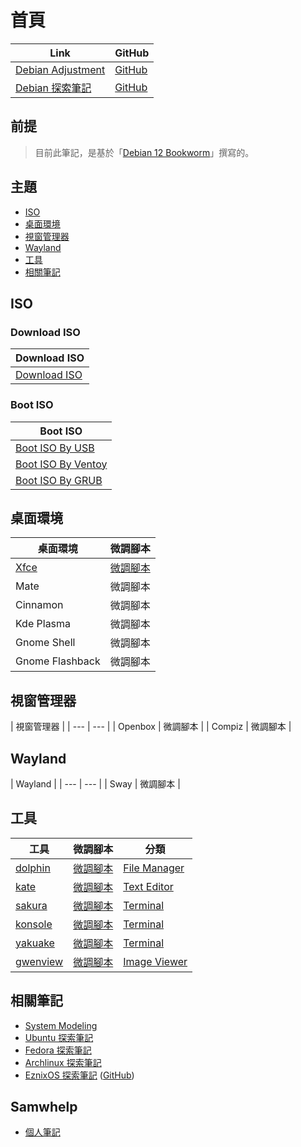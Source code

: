 
# 首頁

| Link | GitHub |
| ---- | ------ |
| [Debian Adjustment](https://samwhelp.github.io/debian-adjustment/) | [GitHub](https://github.com/samwhelp/debian-adjustment) |
| [Debian 探索筆記](https://samwhelp.github.io/note-about-debian/) | [GitHub](https://github.com/samwhelp/note-about-debian) |


## 前提

> 目前此筆記，是基於「[Debian 12 Bookworm](https://samwhelp.github.io/note-about-debian/read/link/release/debian-12-bookworm.html)」撰寫的。


## 主題

* [ISO](#iso)
* [桌面環境](#桌面環境)
* [視窗管理器](#視窗管理器)
* [Wayland](#wayland)
* [工具](#工具)
* [相關筆記](#相關筆記)


## ISO

### Download ISO

| Download ISO |
| --- |
| [Download ISO](https://samwhelp.github.io/note-about-debian/read/core/iso/download-iso.html) |


### Boot ISO

| Boot ISO |
| --- |
| [Boot ISO By USB](https://samwhelp.github.io/note-about-debian/read/core/iso/boot-iso/boot-iso-by-usb.html) |
| [Boot ISO By Ventoy](https://samwhelp.github.io/note-about-debian/read/core/iso/boot-iso/boot-iso-by-ventoy.html) |
| [Boot ISO By GRUB](https://samwhelp.github.io/note-about-debian/read/core/iso/boot-iso/boot-iso-by-grub.html) |


## 桌面環境

| 桌面環境 | 微調腳本 |
| --- | --- |
| [Xfce](https://samwhelp.github.io/note-about-debian/read/master/desktop-environment/xfce.html) | [微調腳本](https://github.com/samwhelp/debian-adjustment/tree/main/prototype/de/xfce) |
| Mate | 微調腳本 |
| Cinnamon | 微調腳本 |
| Kde Plasma | 微調腳本 |
| Gnome Shell | 微調腳本 |
| Gnome Flashback | 微調腳本 |


## 視窗管理器

| 視窗管理器 |
| --- | --- |
| Openbox | 微調腳本 |
| Compiz | 微調腳本 |


## Wayland

| Wayland |
| --- | --- |
| Sway | 微調腳本 |


## 工具

| 工具 | 微調腳本 | 分類 |
| --- | --- | --- |
| [dolphin](https://samwhelp.github.io/note-about-debian/read/subject/tool/file-manager/dolphin.html) | [微調腳本](https://github.com/samwhelp/debian-adjustment/tree/main/prototype/tool/dolphin) | [File Manager](https://samwhelp.github.io/note-about-debian/read/subject/tool/file-manager.html) |
| [kate](https://samwhelp.github.io/note-about-debian/read/subject/tool/text-editor/kate.html) | [微調腳本](https://github.com/samwhelp/debian-adjustment/tree/main/prototype/tool/kate) | [Text Editor](https://samwhelp.github.io/note-about-debian/read/subject/tool/text-editor.html) |
| [sakura](https://samwhelp.github.io/note-about-debian/read/subject/tool/terminal/sakura.html) | [微調腳本](https://github.com/samwhelp/debian-adjustment/tree/main/prototype/tool/sakura) | [Terminal](https://samwhelp.github.io/note-about-debian/read/subject/tool/terminal.html) |
| [konsole](https://samwhelp.github.io/note-about-debian/read/subject/tool/terminal/konsole.html) | [微調腳本](https://github.com/samwhelp/debian-adjustment/tree/main/prototype/tool/konsole) | [Terminal](https://samwhelp.github.io/note-about-debian/read/subject/tool/terminal.html) |
| [yakuake](https://samwhelp.github.io/note-about-debian/read/subject/tool/terminal/yakuake.html) | [微調腳本](https://github.com/samwhelp/debian-adjustment/tree/main/prototype/tool/yakuake) | [Terminal](https://samwhelp.github.io/note-about-debian/read/subject/tool/terminal.html) |
| [gwenview](https://samwhelp.github.io/note-about-debian/read/subject/tool/image-viewer/gwenview.html) | [微調腳本](https://github.com/samwhelp/debian-adjustment/tree/main/prototype/tool/gwenview) | [Image Viewer](https://samwhelp.github.io/note-about-debian/read/subject/tool/image-viewer.html) |


## 相關筆記

* [System Modeling](https://samwhelp.github.io/system-modeling/)
* [Ubuntu 探索筆記](https://samwhelp.github.io/note-about-ubuntu/)
* [Fedora 探索筆記](https://samwhelp.github.io/note-about-fedora/)
* [Archlinux 探索筆記](https://samwhelp.github.io/note-about-archlinux/)
* [EznixOS 探索筆記](https://samwhelp.github.io/note-about-eznixos/) ([GitHub](https://github.com/samwhelp/note-about-eznixos/))


## Samwhelp

* [個人筆記](https://samwhelp.github.io/book/)
